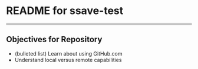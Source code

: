 # README for ssave-test

---

## Objectives for Repository

* (bulleted list) Learn about using GitHub.com
* Understand local versus remote capabilities
